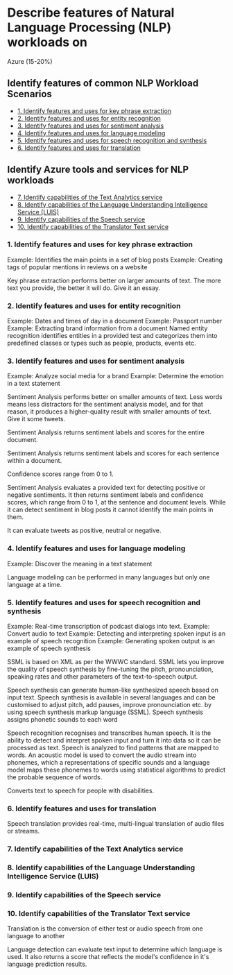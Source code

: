 # Describe features of Natural Language Processing (NLP) workloads on
Azure (15-20%)

## Identify features of common NLP Workload Scenarios
* [1. Identify features and uses for key phrase extraction](#1-identify-features-and-uses-for-key-phrase-extraction)
* [2. Identify features and uses for entity recognition](#2-identify-features-and-uses-for-entity-recognition)
* [3. Identify features and uses for sentiment analysis](#3-iidentify-features-and-uses-for-sentiment-analysis)
* [4. Identify features and uses for language modeling](#4-identify-features-and-uses-for-language-modeling)
* [5. Identify features and uses for speech recognition and synthesis](#5-identify-features-and-uses-for-speech-recognition-and-synthesis)
* [6. Identify features and uses for translation](#1-identify-features-and-uses-for-translation)

## Identify Azure tools and services for NLP workloads
* [7. Identify capabilities of the Text Analytics service](#7-identify-capabilities-of-the-Text-Analytics-service)
* [8. Identify capabilities of the Language Understanding Intelligence Service (LUIS)](#8-identify-capabilities-of-the-Language-Understanding-Intelligence-Service)
* [9. Identify capabilities of the Speech service](#9-identify-capabilities-of-the-Speech-service)
* [10. Identify capabilities of the Translator Text service](#10-identify-capabilities-of-the-Translator-Text-service)


### 1. Identify features and uses for key phrase extraction
Example: Identifies the main points in a set of blog posts
Example: Creating tags of popular mentions in reviews on a website

Key phrase extraction performs better on larger amounts of text. The more text you provide, the better it will do. Give it an essay.

### 2. Identify features and uses for entity recognition
Example: Dates and times of day in a document
Example: Passport number
Example: Extracting brand information from a document
Named entity recognition identifies entities in a provided test and categorizes them into predefined classes or types such as people, products, events etc. 

### 3. Identify features and uses for sentiment analysis
Example: Analyze social media for a brand
Example: Determine the emotion in a text statement

Sentiment Analysis performs better on smaller amounts of text. Less words means less distractors for the sentiment analysis model, and for that reason, it produces a higher-quality result with smaller amounts of text. Give it some tweets.

Sentiment Analysis returns sentiment labels and scores for the entire document.

Sentiment Analysis returns sentiment labels and scores for each sentence within a document.

Confidence scores range from 0 to 1.

Sentiment Analysis evaluates a provided text for detecting positive or negative sentiments. It then returns sentiment labels and confidence scores, which range from 0 to 1, at the sentence and document levels. While it can detect sentiment in blog posts it cannot identify the main points in them.

It can evaluate tweets as positive, neutral or negative.

### 4. Identify features and uses for language modeling
Example: Discover the meaning in a text statement

Language modeling can be performed in many languages but only one language at a time.

### 5. Identify features and uses for speech recognition and synthesis
Example: Real-time transcription of podcast dialogs into text.
Example: Convert audio to text
Example: Detecting and interpreting spoken input is an example of speech recognition
Example: Generating spoken output is an example of speech synthesis

SSML is based on XML as per the WWWC standard. SSML lets you improve the quality of speech synthesis by fine-tuning the pitch, pronounciation, speaking rates and other parameters of the text-to-speech output.

Speech synthesis can generate human-like synthesized speech based on input text. Speech synthesis is available in several languages and can be customised to adjust pitch, add pauses, improve pronounciation etc. by using speech synthesis markup language (SSML). Speech synthesis assigns phonetic sounds to each word

Speech recognition recognises and transcribes human speech. It is the ability to detect and interpret spoken input and turn it into data so it can be processed as text. Speech is analyzed to find patterns that are mapped to words. An acoustic model is used to convert the audio stream into phonemes, which a representations of specific sounds and a language model maps these phonemes to words using statistical algorithms to predict the probable sequence of words.

Converts text to speech for people with disabilities.

### 6. Identify features and uses for translation

Speech translation provides real-time, multi-lingual translation of audio files or streams.

### 7. Identify capabilities of the Text Analytics service

### 8. Identify capabilities of the Language Understanding Intelligence Service (LUIS)

### 9. Identify capabilities of the Speech service

### 10. Identify capabilities of the Translator Text service

Translation is the conversion of either test or audio speech from one language to another




Language detection can evaluate text input to determine which language is used. It also returns a score that reflects the model's confidence in it's language prediction results.


